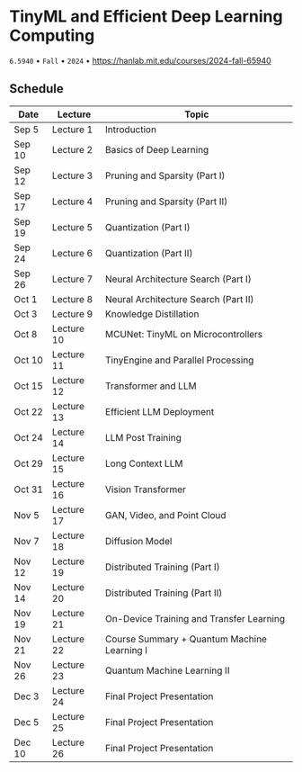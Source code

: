 # TinyML and Efficient Deep Learning Computing

`6.5940` • `Fall` • `2024` • https://hanlab.mit.edu/courses/2024-fall-65940

## Schedule

<table>
  <thead>
    <tr>
      <th>Date</th>
      <th>Lecture</th>
      <th>Topic</th>
    </tr>
  </thead>
  <tbody>
    <tr><td>Sep 5</td><td>Lecture 1</td><td>Introduction</td></tr>
    <tr><td>Sep 10</td><td>Lecture 2</td><td>Basics of Deep Learning</td></tr>
    <tr><td>Sep 12</td><td>Lecture 3</td><td>Pruning and Sparsity (Part I)</td></tr>
    <tr><td>Sep 17</td><td>Lecture 4</td><td>Pruning and Sparsity (Part II)</td></tr>
    <tr><td>Sep 19</td><td>Lecture 5</td><td>Quantization (Part I)</td></tr>
    <tr><td>Sep 24</td><td>Lecture 6</td><td>Quantization (Part II)</td></tr>
    <tr><td>Sep 26</td><td>Lecture 7</td><td>Neural Architecture Search (Part I)</td></tr>
    <tr><td>Oct 1</td><td>Lecture 8</td><td>Neural Architecture Search (Part II)</td></tr>
    <tr><td>Oct 3</td><td>Lecture 9</td><td>Knowledge Distillation</td></tr>
    <tr><td>Oct 8</td><td>Lecture 10</td><td>MCUNet: TinyML on Microcontrollers</td></tr>
    <tr><td>Oct 10</td><td>Lecture 11</td><td>TinyEngine and Parallel Processing</td></tr>
    <tr><td>Oct 15</td><td>Lecture 12</td><td>Transformer and LLM</td></tr>
    <tr><td>Oct 22</td><td>Lecture 13</td><td>Efficient LLM Deployment</td></tr>
    <tr><td>Oct 24</td><td>Lecture 14</td><td>LLM Post Training</td></tr>
    <tr><td>Oct 29</td><td>Lecture 15</td><td>Long Context LLM</td></tr>
    <tr><td>Oct 31</td><td>Lecture 16</td><td>Vision Transformer</td></tr>
    <tr><td>Nov 5</td><td>Lecture 17</td><td>GAN, Video, and Point Cloud</td></tr>
    <tr><td>Nov 7</td><td>Lecture 18</td><td>Diffusion Model</td></tr>
    <tr><td>Nov 12</td><td>Lecture 19</td><td>Distributed Training (Part I)</td></tr>
    <tr><td>Nov 14</td><td>Lecture 20</td><td>Distributed Training (Part II)</td></tr>
    <tr><td>Nov 19</td><td>Lecture 21</td><td>On-Device Training and Transfer Learning</td></tr>
    <tr><td>Nov 21</td><td>Lecture 22</td><td>Course Summary + Quantum Machine Learning I</td></tr>
    <tr><td>Nov 26</td><td>Lecture 23</td><td>Quantum Machine Learning II</td></tr>
    <tr><td>Dec 3</td><td>Lecture 24</td><td>Final Project Presentation</td></tr>
    <tr><td>Dec 5</td><td>Lecture 25</td><td>Final Project Presentation</td></tr>
    <tr><td>Dec 10</td><td>Lecture 26</td><td>Final Project Presentation</td></tr>
  </tbody>
</table>